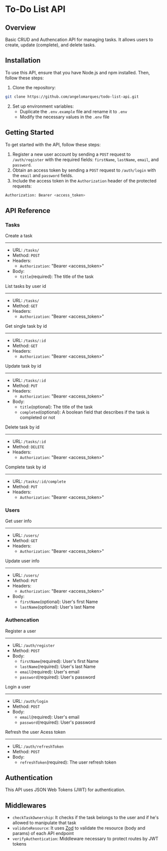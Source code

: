 # To-Do List API

<!-- [![Build Status](https://img.shields.io/travis/username/repo.svg)](https://travis-ci.org/username/repo)
[![License](https://img.shields.io/badge/license-MIT-blue.svg)](https://opensource.org/licenses/MIT) -->

## Overview

Basic CRUD and Authencation API for managing tasks. It allows users to create, update (complete), and delete tasks.

## Installation

To use this API, ensure that you have Node.js and npm installed. Then, follow these steps:

1. Clone the repository:

```bash
git clone https://github.com/angelomarques/todo-list-api.git
```

2. Set up environment variables:
   - Duplicate the `.env.example` file and rename it to `.env`
   - Modify the necessary values in the `.env` file

## Getting Started

To get started with the API, follow these steps:

1. Register a new user account by sending a `POST` request to `/auth/register` with the required fields: `firstName`, `lastName`, `email`, and `password`.
2. Obtain an access token by sending a `POST` request to `/auth/login` with the `email` and `password` fields.
3. Include the access token in the `Authorization` header of the protected requests:

```bash
Authorization: Bearer <access_token>
```

## API Reference

### Tasks

Create a task

---

- URL: `/tasks/`
- Method: `POST`
- Headers:
  - `Authorization`: "Bearer <access_token>"
- Body:
  - `title`(required): The title of the task

List tasks by user id

---

- URL: `/tasks/`
- Method: `GET`
- Headers:
  - `Authorization`: "Bearer <access_token>"

Get single task by id

---

- URL: `/tasks/:id`
- Method: `GET`
- Headers:
  - `Authorization`: "Bearer <access_token>"

Update task by id

---

- URL: `/tasks/:id`
- Method: `PUT`
- Headers:
  - `Authorization`: "Bearer <access_token>"
- Body:
  - `title`(optional): The title of the task
  - `completed`(optional): A boolean field that describes if the task is completed or not

Delete task by id

---

- URL: `/tasks/:id`
- Method: `DELETE`
- Headers:
  - `Authorization`: "Bearer <access_token>"

Complete task by id

---

- URL: `/tasks/:id/complete`
- Method: `PUT`
- Headers:
  - `Authorization`: "Bearer <access_token>"

### Users

Get user info

---

- URL: `/users/`
- Method: `GET`
- Headers:
  - `Authorization`: "Bearer <access_token>"

Update user info

---

- URL: `/users/`
- Method: `PUT`
- Headers:
  - `Authorization`: "Bearer <access_token>"
- Body:
  - `firstName`(optional): User's first Name
  - `lastName`(optional): User's last Name

### Authencation

Register a user

---

- URL: `/auth/register`
- Method: `POST`
- Body:
  - `firstName`(required): User's first Name
  - `lastName`(required): User's last Name
  - `email`(required): User's email
  - `password`(required): User's password

Login a user

---

- URL: `/auth/login`
- Method: `POST`
- Body:
  - `email`(required): User's email
  - `password`(required): User's password

Refresh the user Acess token

---

- URL: `/auth/refreshToken`
- Method: `POST`
- Body:
  - `refreshToken`(required): The user refresh token

## Authentication

This API uses JSON Web Tokens (JWT) for authentication.

## Middlewares

- `checkTaskOwnership`: It checks if the task belongs to the user and if he's allowed to manipulate that task
- `validateResource`: It uses [Zod](https://zod.dev/) to validate the resource (body and params) of each API endpoint
- `verifyAuthentication`: Middleware necessary to protect routes by JWT tokens
